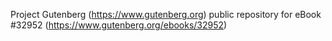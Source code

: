 Project Gutenberg (https://www.gutenberg.org) public repository for eBook #32952 (https://www.gutenberg.org/ebooks/32952)
